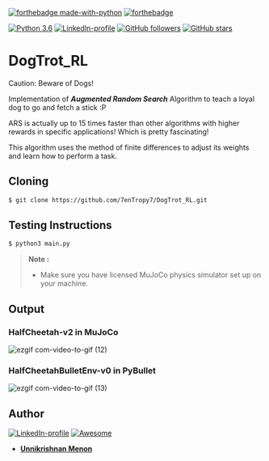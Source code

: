 [![forthebadge made-with-python](http://ForTheBadge.com/images/badges/made-with-python.svg)](https://www.python.org/) [![forthebadge](https://forthebadge.com/images/badges/oooo-kill-em.svg)](https://forthebadge.com)

[![Python 3.6](https://img.shields.io/badge/python-3.6-teal.svg)](https://www.python.org/downloads/release/python-360/) [![LinkedIn-profile](https://img.shields.io/badge/LinkedIn-Unnikrishnan-green.svg)](https://www.linkedin.com/in/unnikrishnan-menon-aa013415a/)
[![GitHub followers](https://img.shields.io/github/followers/7enTropy7?label=Follow&style=social)](https://github.com/7enTropy7?tab=followers) [![GitHub stars](https://img.shields.io/github/stars/7enTropy7/DogTrot_RL.svg?style=social&label=Star&maxAge=2592000)](https://GitHub.com/7enTropy7/DogTrot_RL/stargazers/)


# DogTrot_RL

Caution: Beware of Dogs!

Implementation of ***Augmented Random Search*** Algorithm to teach a loyal dog to go and fetch a stick :P

ARS is actually up to 15 times faster than other algorithms with higher rewards in specific applications! Which is pretty fascinating!

This algorithm uses the method of finite differences to adjust its weights and learn how to perform a task.

## Cloning
```bash
$ git clone https://github.com/7enTropy7/DogTrot_RL.git
```

## Testing Instructions

```bash
$ python3 main.py
```
> **Note :** 
> - Make sure you have licensed MuJoCo physics simulator set up on your machine.

## Output

### HalfCheetah-v2 in MuJoCo

![ezgif com-video-to-gif (12)](https://user-images.githubusercontent.com/36446402/79081140-393a8b00-7d38-11ea-80ac-25611d635338.gif)

### HalfCheetahBulletEnv-v0 in PyBullet

![ezgif com-video-to-gif (13)](https://user-images.githubusercontent.com/36446402/79081188-aea65b80-7d38-11ea-8bd5-28580c247b39.gif)

## Author
[![LinkedIn-profile](https://img.shields.io/badge/LinkedIn-Profile-teal.svg)](https://www.linkedin.com/in/unnikrishnan-menon-aa013415a/) [![Awesome](https://cdn.rawgit.com/sindresorhus/awesome/d7305f38d29fed78fa85652e3a63e154dd8e8829/media/badge.svg)](https://www.quora.com/profile/Unnikrishnan-Menon-5)
* [**Unnikrishnan Menon**](https://github.com/7enTropy7) 
